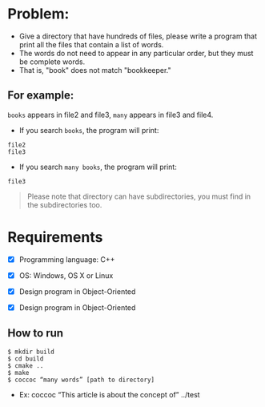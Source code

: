# Problem:
- Give a directory that have hundreds of files, please write a program that print all the files that
contain a list of words. 
- The words do not need to appear in any particular order, but they
must be complete words. 
- That is, "book" does not match "bookkeeper."

## For example:
`books` appears in file2 and file3, `many` appears in file3 and file4.
- If you search `books`, the program will print:
```
file2
file3
```
- If you search `many books`, the program will print:
```
file3
```
> Please note that directory can have subdirectories, you must find in the subdirectories too.

# Requirements
- [x] Programming language: C++
- [x] OS: Windows, OS X or Linux
- [x] Design program in Object-Oriented
- [x] Design program in Object-Oriented


## How to run ##
```
$ mkdir build
$ cd build
$ cmake ..
$ make
$ coccoc “many words” [path to directory]
```
- Ex: coccoc “This article is about the concept of” ../test